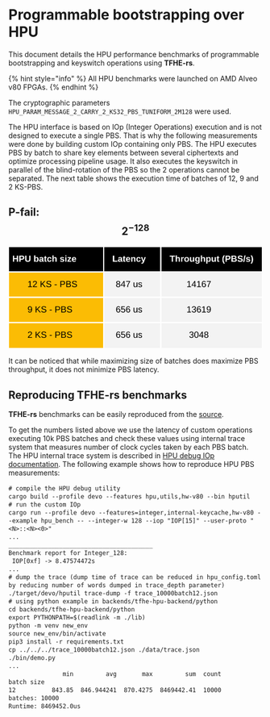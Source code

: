 # Programmable bootstrapping over HPU

This document details the HPU performance benchmarks of programmable bootstrapping and keyswitch operations using **TFHE-rs**.

{% hint style="info" %}
All HPU benchmarks were launched on AMD Alveo v80 FPGAs.
{% endhint %}

The cryptographic parameters `HPU_PARAM_MESSAGE_2_CARRY_2_KS32_PBS_TUNIFORM_2M128` were used.

The HPU interface is based on IOp (Integer Operations) execution and is not designed to execute a single PBS. That is why the following measurements were done by building custom IOp containing only PBS. The HPU executes PBS by batch to share key elements between several ciphertexts and optimize processing pipeline usage. It also executes the keyswitch in parallel of the blind-rotation of the PBS so the 2 operations cannot be separated.
The next table shows the execution time of batches of 12, 9 and 2 KS-PBS.

## P-fail: $$2^{-128}$$

![](../../../.gitbook/assets/hpu-pbs-benchmark-tuniform-2m128.svg)

It can be noticed that while maximizing size of batches does maximize PBS throughput, it does not minimize PBS latency.

## Reproducing TFHE-rs benchmarks

**TFHE-rs** benchmarks can be easily reproduced from the [source](https://github.com/zama-ai/tfhe-rs).

To get the numbers listed above we use the latency of custom operations executing 10k PBS batches and check these values using internal trace system that measures number of clock cycles taken by each PBS batch. The HPU internal trace system is described in [HPU debug IOp documentation](https://github.com/zama-ai/hpu_fpga/blob/main/docs/debug.md).
The following example shows how to reproduce HPU PBS measurements:

```shell
# compile the HPU debug utility
cargo build --profile devo --features hpu,utils,hw-v80 --bin hputil
# run the custom IOp
cargo run --profile devo --features=integer,internal-keycache,hw-v80 --example hpu_bench -- --integer-w 128 --iop "IOP[15]" --user-proto "<N>::<N><0>"
...
________________________________________
Benchmark report for Integer_128:
 IOP[0xf] -> 8.47574472s
...
# dump the trace (dump time of trace can be reduced in hpu_config.toml by reducing number of words dumped in trace_depth parameter)
./target/devo/hputil trace-dump -f trace_10000batch12.json
# using python example in backends/tfhe-hpu-backend/python
cd backends/tfhe-hpu-backend/python
export PYTHONPATH=$(readlink -m ./lib)
python -m venv new_env
source new_env/bin/activate
pip3 install -r requirements.txt
cp ../../../trace_10000batch12.json ./data/trace.json
./bin/demo.py
...
               min         avg       max         sum  count
batch size                                                 
12          843.85  846.944241  870.4275  8469442.41  10000
batches: 10000
Runtime: 8469452.0us
```
